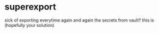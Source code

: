 # superexport
sick of exporting everytime again and again the secrets from vault? this is (hopefully your solution)
